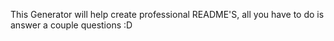 This Generator will help create professional README'S, all you have to do is answer a couple questions :D
